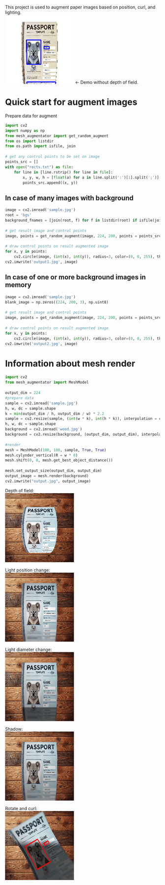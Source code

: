 This project is used to augment paper images based on position, curl, and lighting.\
![Demo](demo.gif)
<- Demo without depth of field.

# Quick start for augment images
Prepare data for augment
```python
import cv2
import numpy as np
from mesh_augmentator import get_random_augment
from os import listdir
from os.path import isfile, join

# get any control points to be set on image
points_src = []
with open("rects.txt") as file:    
    for line in [line.rstrip() for line in file]:
        x, y, w, h = [float(a) for a in line.split(':')[1].split(';')]
        points_src.append((x, y))
```
## In case of many images with background
```python
image = cv2.imread('sample.jpg')
root = 'bgs'
background_fnames = [join(root, f) for f in listdir(root) if isfile(join(root, f))]

# get result image and control points
image, points = get_random_augment(image, 224, 200, points = points_src, backgrounds = None, background_fnames = background_fnames)

# draw control points on result augmented image
for x, y in points:
    cv2.circle(image, (int(x), int(y)), radius=3, color=(0, 0, 255), thickness=-1)
cv2.imwrite('output1.jpg', image)
```

## In case of one or more background images in memory
```python
image = cv2.imread('sample.jpg')
blank_image = np.zeros((224, 200, 3), np.uint8)

# get result image and control points
image, points = get_random_augment(image, 224, 200, points = points_src, backgrounds = [blank_image], background_fnames = None)

# draw control points on result augmented image
for x, y in points:
    cv2.circle(image, (int(x), int(y)), radius=3, color=(0, 0, 255), thickness=-1)
cv2.imwrite('output2.jpg', image)
```

# Information about mesh render

```python
import cv2
from mesh_augmentator import MeshModel

output_dim = 224
#prepare data
sample = cv2.imread('sample.jpg')
h, w, dc = sample.shape
k = min(output_dim / h, output_dim / w) * 2.2
sample = cv2.resize(sample, (int(w * k), int(h * k)), interpolation = cv2.INTER_LINEAR)
h, w, dc = sample.shape
background = cv2.imread('wood.jpg')
background = cv2.resize(background, (output_dim, output_dim), interpolation = cv2.INTER_LINEAR)

#render
mesh = MeshModel(100, 100, sample, True, True)
mesh.cylynder_vertical(R = w * 8)
mesh.shift(0, 0, mesh.get_best_object_distance())

mesh.set_output_size(output_dim, output_dim)
output_image = mesh.render(background)
cv2.imwrite("output.jpg", output_image)
```



Depth of field:\
![Depth of field](doc_images/depth.gif)

Light position change:\
![Light position change](doc_images/light.gif)

Light diameter change:\
![Light diameter](doc_images/light_diameter.gif)

Shadow:\
![Shadow](doc_images/shadow.gif)

Rotate and curl:\
![Rotate](doc_images/rotate.gif)

